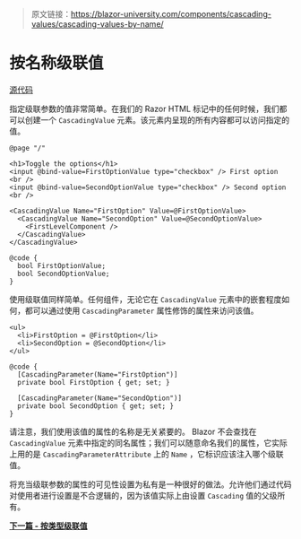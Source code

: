 > 原文链接：https://blazor-university.com/components/cascading-values/cascading-values-by-name/

# 按名称级联值
[源代码](https://github.com/mrpmorris/blazor-university/tree/master/src/CascadingValues/CascadingValuesByName)

指定级联参数的值非常简单。在我们的 Razor HTML 标记中的任何时候，我们都可以创建一个 `CascadingValue` 元素。该元素内呈现的所有内容都可以访问指定的值。

```
@page "/"

<h1>Toggle the options</h1>
<input @bind-value=FirstOptionValue type="checkbox" /> First option
<br />
<input @bind-value=SecondOptionValue type="checkbox" /> Second option
<br />

<CascadingValue Name="FirstOption" Value=@FirstOptionValue>
  <CascadingValue Name="SecondOption" Value=@SecondOptionValue>
    <FirstLevelComponent />
  </CascadingValue>
</CascadingValue>

@code {
  bool FirstOptionValue;
  bool SecondOptionValue;
}
```

使用级联值同样简单。任何组件，无论它在 `CascadingValue` 元素中的嵌套程度如何，都可以通过使用 `CascadingParameter` 属性修饰的属性来访问该值。

```
<ul>
  <li>FirstOption = @FirstOption</li>
  <li>SecondOption = @SecondOption</li>
</ul>

@code {
  [CascadingParameter(Name="FirstOption")]
  private bool FirstOption { get; set; }

  [CascadingParameter(Name="SecondOption")]
  private bool SecondOption { get; set; }
}
```

请注意，我们使用该值的属性的名称是无关紧要的。 Blazor 不会查找在 `CascadingValue` 元素中指定的同名属性；我们可以随意命名我们的属性，它实际上用的是 `CascadingParameterAttribute` 上的 `Name` ，它标识应该注入哪个级联值。

将充当级联参数的属性的可见性设置为私有是一种很好的做法。允许他们通过代码对使用者进行设置是不合逻辑的，因为该值实际上由设置 `Cascading` 值的父级所有。

**[下一篇 - 按类型级联值](/components/cascading-values/cascading-values-by-type)**